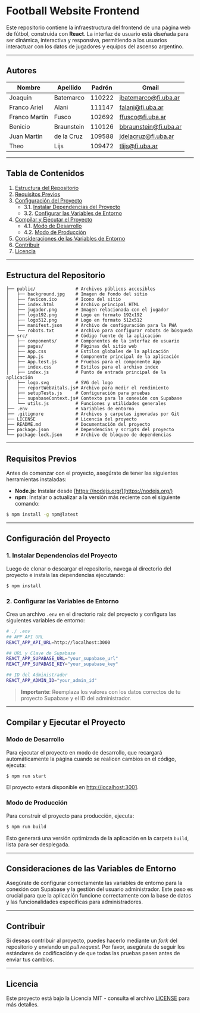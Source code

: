 # Football Website Frontend

Este repositorio contiene la infraestructura del frontend de una página web de fútbol, construida con **React**. La interfaz de usuario está diseñada para ser dinámica, interactiva y responsiva, permitiendo a los usuarios interactuar con los datos de jugadores y equipos del ascenso argentino.

---

## Autores

| Nombre        | Apellido   | Padrón | Gmail                 |
| ------------- | ---------- | ------ | --------------------- |
| Joaquin       | Batemarco  | 110222 | jbatemarco@fi.uba.ar  |
| Franco Ariel  | Alani      | 111147 | falani@fi.uba.ar      |
| Franco Martin | Fusco      | 102692 | ffusco@fi.uba.ar      |
| Benicio       | Braunstein | 110126 | bbraunstein@fi.uba.ar |
| Juan Martin   | de la Cruz | 109588 | jdelacruz@fi.uba.ar   |
| Theo          | Lijs       | 109472 | tlijs@fi.uba.ar       |

---

## Tabla de Contenidos

1. [Estructura del Repositorio](#estructura-del-repositorio)
2. [Requisitos Previos](#requisitos-previos)
3. [Configuración del Proyecto](#configuración-del-proyecto)
    - 3.1. [Instalar Dependencias del Proyecto](#instalar-dependencias-del-proyecto)
    - 3.2. [Configurar las Variables de Entorno](#configurar-las-variables-de-entorno)
4. [Compilar y Ejecutar el Proyecto](#compilar-y-ejecutar-el-proyecto)
    - 4.1. [Modo de Desarrollo](#modo-de-desarrollo)
    - 4.2. [Modo de Producción](#modo-de-producción)
5. [Consideraciones de las Variables de Entorno](#consideraciones-de-las-variables-de-entorno)
6. [Contribuir](#contribuir)
7. [Licencia](#licencia)

---

## Estructura del Repositorio

```plaintext
├── public/               # Archivos públicos accesibles
│   ├── background.jpg    # Imagen de fondo del sitio
│   ├── favicon.ico       # Icono del sitio
│   ├── index.html        # Archivo principal HTML
│   ├── jugador.png       # Imagen relacionada con el jugador
│   ├── logo192.png       # Logo en formato 192x192
│   ├── logo512.png       # Logo en formato 512x512
│   ├── manifest.json     # Archivo de configuración para la PWA
│   └── robots.txt        # Archivo para configurar robots de búsqueda
├── src/                  # Código fuente de la aplicación
│   ├── components/       # Componentes de la interfaz de usuario
│   ├── pages/            # Páginas del sitio web
│   ├── App.css           # Estilos globales de la aplicación
│   ├── App.js            # Componente principal de la aplicación
│   ├── App.test.js       # Pruebas para el componente App
│   ├── index.css         # Estilos para el archivo index
│   ├── index.js          # Punto de entrada principal de la aplicación
│   ├── logo.svg          # SVG del logo
│   ├── reportWebVitals.js# Archivo para medir el rendimiento
│   ├── setupTests.js     # Configuración para pruebas
│   ├── supabaseContext.js# Contexto para la conexión con Supabase
│   └── utils.js          # Funciones y utilidades generales
├── .env                  # Variables de entorno
├── .gitignore            # Archivos y carpetas ignoradas por Git
├── LICENSE               # Licencia del proyecto
├── README.md             # Documentación del proyecto
├── package.json          # Dependencias y scripts del proyecto
└── package-lock.json     # Archivo de bloqueo de dependencias
```

---

## Requisitos Previos

Antes de comenzar con el proyecto, asegúrate de tener las siguientes herramientas instaladas:

- **Node.js**: Instalar desde [https://nodejs.org/](https://nodejs.org/)
- **npm**: Instalar o actualizar a la versión más reciente con el siguiente comando:

```bash
$ npm install -g npm@latest
```

---

## Configuración del Proyecto

### 1. Instalar Dependencias del Proyecto

Luego de clonar o descargar el repositorio, navega al directorio del proyecto e instala las dependencias ejecutando:

```bash
$ npm install
```

### 2. Configurar las Variables de Entorno

Crea un archivo `.env` en el directorio raíz del proyecto y configura las siguientes variables de entorno:

```bash
# ./ .env
## APP API URL
REACT_APP_API_URL=http://localhost:3000

## URL y Clave de Supabase
REACT_APP_SUPABASE_URL="your_supabase_url"
REACT_APP_SUPABASE_KEY="your_supabase_key"

## ID del Administrador
REACT_APP_ADMIN_ID="your_admin_id"
```

> **Importante**: Reemplaza los valores con los datos correctos de tu proyecto Supabase y el ID del administrador.

---

## Compilar y Ejecutar el Proyecto

### Modo de Desarrollo

Para ejecutar el proyecto en modo de desarrollo, que recargará automáticamente la página cuando se realicen cambios en el código, ejecuta:

```bash
$ npm run start
```

El proyecto estará disponible en [http://localhost:3001](http://localhost:3001).

### Modo de Producción

Para construir el proyecto para producción, ejecuta:

```bash
$ npm run build
```

Esto generará una versión optimizada de la aplicación en la carpeta `build`, lista para ser desplegada.

---

## Consideraciones de las Variables de Entorno

Asegúrate de configurar correctamente las variables de entorno para la conexión con Supabase y la gestión del usuario administrador. Este paso es crucial para que la aplicación funcione correctamente con la base de datos y las funcionalidades específicas para administradores.

---

## Contribuir

Si deseas contribuir al proyecto, puedes hacerlo mediante un *fork* del repositorio y enviando un *pull request*. Por favor, asegúrate de seguir los estándares de codificación y de que todas las pruebas pasen antes de enviar tus cambios.

---

## Licencia

Este proyecto está bajo la Licencia MIT - consulta el archivo [LICENSE](LICENSE) para más detalles.

